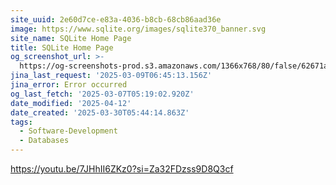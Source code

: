 ```yaml
---
site_uuid: 2e60d7ce-e83a-4036-b8cb-68cb86aad36e
image: https://www.sqlite.org/images/sqlite370_banner.svg
site_name: SQLite Home Page
title: SQLite Home Page
og_screenshot_url: >-
  https://og-screenshots-prod.s3.amazonaws.com/1366x768/80/false/62671a25f564977d59e9287c15ab4fc12257bc3d20f698851481cab0d3a617d5.jpeg
jina_last_request: '2025-03-09T06:45:13.156Z'
jina_error: Error occurred
og_last_fetch: '2025-03-07T05:19:02.920Z'
date_modified: '2025-04-12'
date_created: '2025-03-30T05:44:14.863Z'
tags:
  - Software-Development
  - Databases
---
```












https://youtu.be/7JHhII6ZKz0?si=Za32FDzss9D8Q3cf
